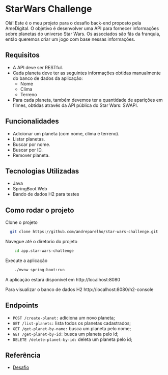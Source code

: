 
# StarWars Challenge

Olá! Este é o meu projeto para o desafio back-end proposto pela AmeDigital. O objetivo é desenvolver uma API para fornecer informações sobre planetas do universo Star Wars. Os associados são fãs da franquia, então queremos criar um jogo com base nessas informações.

## Requisitos
- A API deve ser RESTful.
- Cada planeta deve ter as seguintes informações obtidas manualmente do banco de dados da aplicação:
    - Nome
    - Clima
    - Terreno
- Para cada planeta, também devemos ter a quantidade de aparições em filmes, obtidas através da API pública do Star Wars: SWAPI.

## Funcionalidades
- Adicionar um planeta (com nome, clima e terreno).
- Listar planetas.
- Buscar por nome. 
- Buscar por ID.
- Remover planeta.

## Tecnologias Utilizadas
- Java
- SpringBoot Web
- Bando de dados H2 para testes




## Como rodar o projeto

Clone o projeto

```bash
  git clone https://github.com/andreparelho/star-wars-challenge.git
```

Navegue até o diretorio do projeto
```bash
    cd app.star-wars-challenge
```

Execute a aplicação
```bash
    ./mvnw spring-boot:run
```

A aplicação estará disponível em http://localhost:8080

Para visualizar o banco de dados H2
http://localhost:8080/h2-console

## Endpoints
- `POST /create-planet:` adiciona um novo planeta; 
- `GET /list-planets:` lista todos os planetas cadastrados;
- `GET /get-planet-by-name:` busca um planeta pelo nome;
- `GET /get-planet-by-id:` busca um planeta pelo id;
- `DELETE /delete-planet-by-id:` deleta um planeta pelo id;



## Referência

 - [Desafio](https://github.com/AmeDigital/challenge-back-end-hit)
